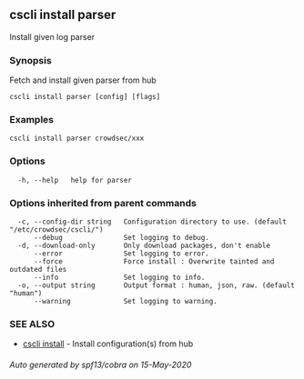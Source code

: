## cscli install parser

Install given log parser

### Synopsis

Fetch and install given parser from hub

```
cscli install parser [config] [flags]
```

### Examples

```
cscli install parser crowdsec/xxx
```

### Options

```
  -h, --help   help for parser
```

### Options inherited from parent commands

```
  -c, --config-dir string   Configuration directory to use. (default "/etc/crowdsec/cscli/")
      --debug               Set logging to debug.
  -d, --download-only       Only download packages, don't enable
      --error               Set logging to error.
      --force               Force install : Overwrite tainted and outdated files
      --info                Set logging to info.
  -o, --output string       Output format : human, json, raw. (default "human")
      --warning             Set logging to warning.
```

### SEE ALSO

* [cscli install](cscli_install.md)	 - Install configuration(s) from hub

###### Auto generated by spf13/cobra on 15-May-2020
